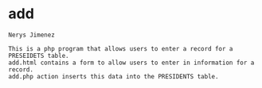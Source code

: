 # add
    Nerys Jimenez
    
    This is a php program that allows users to enter a record for a PRESEIDETS table.
    add.html contains a form to allow users to enter in information for a record.
    add.php action inserts this data into the PRESIDENTS table.
